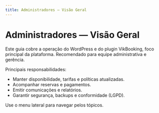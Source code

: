 ```yaml
---
title: Administradores — Visão Geral
---
```


# Administradores — Visão Geral

Este guia cobre a operação do WordPress e do plugin VikBooking, foco principal da plataforma. Recomendado para equipe administrativa e gerência.

Principais responsabilidades:
- Manter disponibilidade, tarifas e políticas atualizadas.
- Acompanhar reservas e pagamentos.
- Emitir comunicações e relatórios.
- Garantir segurança, backups e conformidade (LGPD).

Use o menu lateral para navegar pelos tópicos.
